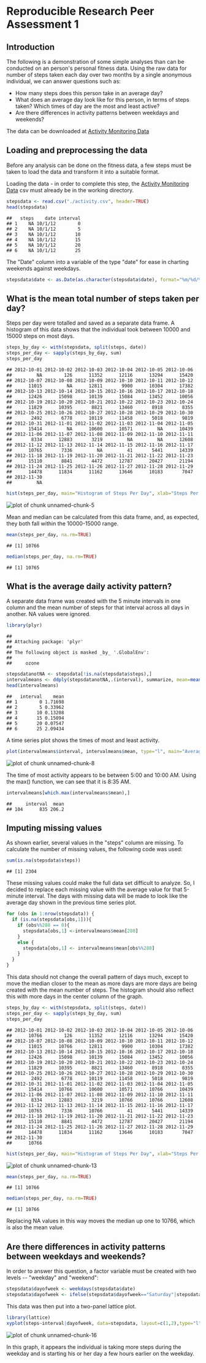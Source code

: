 Reproducible Research Peer Assessment 1
========================================================

## Introduction



The following is a demonstration of some simple analyses than can be conducted on an person's personal fitness data.  Using the raw data for number of steps taken each day over two months by a single anonymous individual, we can answer questions such as:

* How many steps does this person take in an average day?
* What does an average day look like for this person, in terms of steps taken?  Which times of day are the most and least active?
* Are there differences in activity patterns between weekdays and weekends?

The data can be downloaded at [Activity Monitoring Data](https://d396qusza40orc.cloudfront.net/repdata%2Fdata%2Factivity.zip)

## Loading and preprocessing the data

Before any analysis can be done on the fitness data, a few steps must be taken to load the data and transform it into a suitable format.

Loading the data - in order to complete this step, the [Activity Monitoring Data](https://d396qusza40orc.cloudfront.net/repdata%2Fdata%2Factivity.zip) csv must already be in the working directory.

```r
stepsdata <- read.csv("./activity.csv", header=TRUE)
head(stepsdata)
```

```
##   steps    date interval
## 1    NA 10/1/12        0
## 2    NA 10/1/12        5
## 3    NA 10/1/12       10
## 4    NA 10/1/12       15
## 5    NA 10/1/12       20
## 6    NA 10/1/12       25
```

The "Date" column into a variable of the type "date" for ease in charting weekends against weekdays.

```r
stepsdata$date <- as.Date(as.character(stepsdata$date), format="%m/%d/%y")
```

## What is the mean total number of steps taken per day?

Steps per day were totalled and saved as a separate data frame.  A histogram of this data shows that the individual took between 10000 and 15000 steps on most days.


```r
steps_by_day <- with(stepsdata, split(steps, date))
steps_per_day <- sapply(steps_by_day, sum)
steps_per_day
```

```
## 2012-10-01 2012-10-02 2012-10-03 2012-10-04 2012-10-05 2012-10-06 
##         NA        126      11352      12116      13294      15420 
## 2012-10-07 2012-10-08 2012-10-09 2012-10-10 2012-10-11 2012-10-12 
##      11015         NA      12811       9900      10304      17382 
## 2012-10-13 2012-10-14 2012-10-15 2012-10-16 2012-10-17 2012-10-18 
##      12426      15098      10139      15084      13452      10056 
## 2012-10-19 2012-10-20 2012-10-21 2012-10-22 2012-10-23 2012-10-24 
##      11829      10395       8821      13460       8918       8355 
## 2012-10-25 2012-10-26 2012-10-27 2012-10-28 2012-10-29 2012-10-30 
##       2492       6778      10119      11458       5018       9819 
## 2012-10-31 2012-11-01 2012-11-02 2012-11-03 2012-11-04 2012-11-05 
##      15414         NA      10600      10571         NA      10439 
## 2012-11-06 2012-11-07 2012-11-08 2012-11-09 2012-11-10 2012-11-11 
##       8334      12883       3219         NA         NA      12608 
## 2012-11-12 2012-11-13 2012-11-14 2012-11-15 2012-11-16 2012-11-17 
##      10765       7336         NA         41       5441      14339 
## 2012-11-18 2012-11-19 2012-11-20 2012-11-21 2012-11-22 2012-11-23 
##      15110       8841       4472      12787      20427      21194 
## 2012-11-24 2012-11-25 2012-11-26 2012-11-27 2012-11-28 2012-11-29 
##      14478      11834      11162      13646      10183       7047 
## 2012-11-30 
##         NA
```


```r
hist(steps_per_day, main="Histogram of Steps Per Day", xlab="Steps Per Day")
```

![plot of chunk unnamed-chunk-5](figure/unnamed-chunk-5.png) 

Mean and median can be calculated from this data frame, and, as expected, they both fall within the 10000-15000 range.


```r
mean(steps_per_day, na.rm=TRUE)
```

```
## [1] 10766
```

```r
median(steps_per_day, na.rm=TRUE)
```

```
## [1] 10765
```

## What is the average daily activity pattern?

A separate data frame was created with the 5 minute intervals in one column and the mean number of steps for that interval across all days in another.  NA values were ignored.


```r
library(plyr)
```

```
## 
## Attaching package: 'plyr'
## 
## The following object is masked _by_ '.GlobalEnv':
## 
##     ozone
```

```r
stepsdatanotNA <- stepsdata[!is.na(stepsdata$steps),]
intervalmeans <- ddply(stepsdatanotNA,.(interval), summarize, mean=mean(steps))
head(intervalmeans)
```

```
##   interval    mean
## 1        0 1.71698
## 2        5 0.33962
## 3       10 0.13208
## 4       15 0.15094
## 5       20 0.07547
## 6       25 2.09434
```

A time series plot shows the times of most and least activity.

```r
plot(intervalmeans$interval, intervalmeans$mean, type="l", main="Average Daily Activity Pattern", xlab="Interval", ylab="Mean number of steps")
```

![plot of chunk unnamed-chunk-8](figure/unnamed-chunk-8.png) 

The time of most activity appears to be between 5:00 and 10:00 AM.  Using the max() function, we can see that it is 8:35 AM.

```r
intervalmeans[which.max(intervalmeans$mean),]
```

```
##     interval  mean
## 104      835 206.2
```

## Imputing missing values

As shown earlier, several values in the "steps" column are missing.  To calculate the number of missing values, the following code was used:

```r
sum(is.na(stepsdata$steps))
```

```
## [1] 2304
```

These missing values could make the full data set difficult to analyze.  So, I decided to replace each missing value with the average value for that 5-minute interval.  The days with missing data will be made to look like the average day shown in the previous time series plot.

```r
for (obs in 1:nrow(stepsdata)) {
  if (is.na(stepsdata[obs,1])){
    if (obs%%288 == 0){
      stepsdata[obs,1] <-intervalmeans$mean[288]
    }
    else {
      stepsdata[obs,1] <- intervalmeans$mean[obs%%288]
    }
  }
}
```

This data should not change the overall pattern of days much, except to move the median closer to the mean as more days are more days are being created with the mean number of steps.  The histogram should also reflect this with more days in the center column of the graph.


```r
steps_by_day <- with(stepsdata, split(steps, date))
steps_per_day <- sapply(steps_by_day, sum)
steps_per_day
```

```
## 2012-10-01 2012-10-02 2012-10-03 2012-10-04 2012-10-05 2012-10-06 
##      10766        126      11352      12116      13294      15420 
## 2012-10-07 2012-10-08 2012-10-09 2012-10-10 2012-10-11 2012-10-12 
##      11015      10766      12811       9900      10304      17382 
## 2012-10-13 2012-10-14 2012-10-15 2012-10-16 2012-10-17 2012-10-18 
##      12426      15098      10139      15084      13452      10056 
## 2012-10-19 2012-10-20 2012-10-21 2012-10-22 2012-10-23 2012-10-24 
##      11829      10395       8821      13460       8918       8355 
## 2012-10-25 2012-10-26 2012-10-27 2012-10-28 2012-10-29 2012-10-30 
##       2492       6778      10119      11458       5018       9819 
## 2012-10-31 2012-11-01 2012-11-02 2012-11-03 2012-11-04 2012-11-05 
##      15414      10766      10600      10571      10766      10439 
## 2012-11-06 2012-11-07 2012-11-08 2012-11-09 2012-11-10 2012-11-11 
##       8334      12883       3219      10766      10766      12608 
## 2012-11-12 2012-11-13 2012-11-14 2012-11-15 2012-11-16 2012-11-17 
##      10765       7336      10766         41       5441      14339 
## 2012-11-18 2012-11-19 2012-11-20 2012-11-21 2012-11-22 2012-11-23 
##      15110       8841       4472      12787      20427      21194 
## 2012-11-24 2012-11-25 2012-11-26 2012-11-27 2012-11-28 2012-11-29 
##      14478      11834      11162      13646      10183       7047 
## 2012-11-30 
##      10766
```


```r
hist(steps_per_day, main="Histogram of Steps Per Day", xlab="Steps Per Day")
```

![plot of chunk unnamed-chunk-13](figure/unnamed-chunk-13.png) 


```r
mean(steps_per_day, na.rm=TRUE)
```

```
## [1] 10766
```

```r
median(steps_per_day, na.rm=TRUE)
```

```
## [1] 10766
```

Replacing NA values in this way moves the median up one to 10766, which is also the mean value.

## Are there differences in activity patterns between weekdays and weekends?

In order to answer this question, a factor variable must be created with two levels -- "weekday" and "weekend":


```r
stepsdata$dayofweek <- weekdays(stepsdata$date)
stepsdata$dayofweek <- ifelse(stepsdata$dayofweek=="Saturday"|stepsdata$dayofweek=="Sunday","weekend","weekday")
```

This data was then put into a two-panel lattice plot.


```r
library(lattice)
xyplot(steps~interval|dayofweek, data=stepsdata, layout=c(1,2),type="l")
```

![plot of chunk unnamed-chunk-16](figure/unnamed-chunk-16.png) 

In this graph, it appears the individual is taking more steps during the weekday and is starting his or her day a few hours earlier on the weekday.
